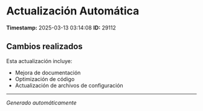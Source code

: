# Actualización Automática

**Timestamp:** 2025-03-13 03:14:08
**ID:** 29112

## Cambios realizados

Esta actualización incluye:
- Mejora de documentación
- Optimización de código
- Actualización de archivos de configuración

---
*Generado automáticamente*
